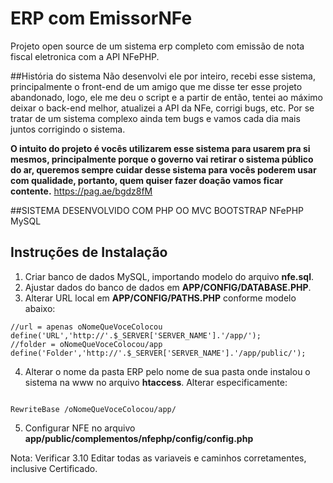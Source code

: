 # ERP com EmissorNFe
Projeto open source de um sistema erp completo com emissão de nota fiscal eletronica com a API NFePHP.

##História do sistema
Não desenvolvi ele por inteiro, recebi esse sistema, principalmente o front-end de um amigo que me disse ter esse projeto abandonado, logo, ele me deu o script e a partir de então, tentei ao máximo deixar o back-end melhor, atualizei a API da NFe, corrigi bugs, etc. Por se tratar de um sistema complexo ainda tem bugs e vamos cada dia mais juntos corrigindo o sistema.

**O intuito do projeto é vocês utilizarem esse sistema para usarem pra si mesmos, principalmente porque o governo vai retirar o sistema público do ar, queremos sempre cuidar desse sistema para vocês poderem usar com qualidade, portanto, quem quiser fazer doação vamos ficar contente.** https://pag.ae/bgdz8fM

##SISTEMA DESENVOLVIDO COM
PHP OO
MVC
BOOTSTRAP
NFePHP
MySQL

## Instruções de Instalação
1. Criar banco de dados MySQL, importando modelo do arquivo **nfe.sql**.
2. Ajustar dados do banco de dados em **APP/CONFIG/DATABASE.PHP**.
3. Alterar URL local em **APP/CONFIG/PATHS.PHP** conforme modelo abaixo:
```
//url = apenas oNomeQueVoceColocou
define('URL','http://'.$_SERVER['SERVER_NAME'].'/app/');
//folder = oNomeQueVoceColocou/app
define('Folder','http://'.$_SERVER['SERVER_NAME'].'/app/public/');
```

4. Alterar o nome da pasta ERP pelo nome de sua pasta onde instalou o sistema na www no arquivo **htaccess**. Alterar especificamente:
```

RewriteBase /oNomeQueVoceColocou/app/ 

```
5. Configurar NFE no arquivo **app/public/complementos/nfephp/config/config.php**

Nota: Verificar 3.10 Editar todas as variaveis e caminhos corretamentes, inclusive Certificado.
